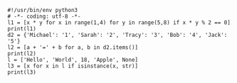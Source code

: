 


    #!/usr/bin/env python3
    # -*- coding: utf-8 -*-
    l1 = [x * y for x in range(1,4) for y in range(5,8) if x * y % 2 == 0]
    print(l1)
    d2 = {'Michael': '1', 'Sarah': '2', 'Tracy': '3', 'Bob': '4', 'Jack': '5'}
    l2 = [a + '=' + b for a, b in d2.items()]
    print(l2)
    l = ['Hello', 'World', 18, 'Apple', None]
    l3 = [x for x in l if isinstance(x, str)]
    print(l3)